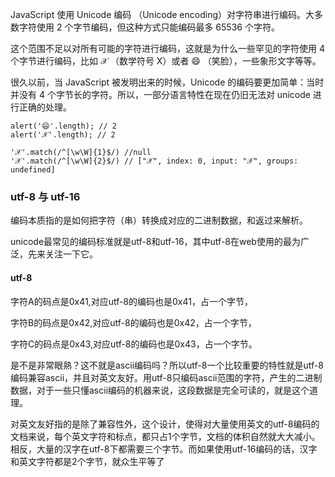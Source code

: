 JavaScript 使用 Unicode 编码 （Unicode encoding）对字符串进行编码。大多数字符使用 2 个字节编码，但这种方式只能编码最多 65536 个字符。

这个范围不足以对所有可能的字符进行编码，这就是为什么一些罕见的字符使用 4 个字节进行编码，比如 𝒳 （数学符号 X）或者 😄 （笑脸），一些象形文字等等。

很久以前，当 JavaScript 被发明出来的时候，Unicode 的编码要更加简单：当时并没有 4 个字节长的字符。所以，一部分语言特性在现在仍旧无法对 unicode 进行正确的处理。
```
alert('😄'.length); // 2
alert('𝒳'.length); // 2

'𝒳'.match(/^[\w\W]{1}$/) //null
'𝒳'.match(/^[\w\W]{2}$/) // ["𝒳", index: 0, input: "𝒳", groups: undefined]
```

### utf-8 与 utf-16
编码本质指的是如何把字符（串）转换成对应的二进制数据，和返过来解析。

unicode最常见的编码标准就是utf-8和utf-16，其中utf-8在web使用的最为广泛，先来关注一下它。

#### utf-8

字符A的码点是0x41,对应utf-8的编码也是0x41，占一个字节，

字符B的码点是0x42,对应utf-8的编码也是0x42，占一个字节，

字符C的码点是0x43,对应utf-8的编码也是0x43，占一个字节。

是不是非常眼熟？这不就是ascii编码吗？所以utf-8一个比较重要的特性就是utf-8编码兼容ascii，并且对英文友好。用utf-8只编码ascii范围的字符，产生的二进制数据，对于一些只懂ascii编码的机器来说，这段数据是完全可读的，就是这个道理。

对英文友好指的是除了兼容性外，这个设计，使得对大量使用英文的utf-8编码的文档来说，每个英文字符和标点，都只占1个字节，文档的体积自然就大大减小。相反，大量的汉字在utf-8下都需要三个字节。而如果使用utf-16编码的话，汉字和英文字符都是2个字节，就众生平等了
